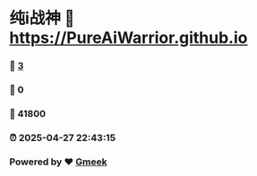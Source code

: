 # 纯i战神 :link: https://PureAiWarrior.github.io 
### :page_facing_up: [3](https://PureAiWarrior.github.io/tag.html) 
### :speech_balloon: 0 
### :hibiscus: 41800 
### :alarm_clock: 2025-04-27 22:43:15 
### Powered by :heart: [Gmeek](https://github.com/Meekdai/Gmeek)
